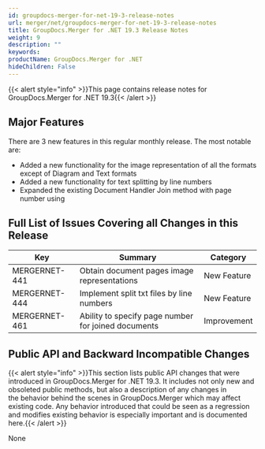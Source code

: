 ```yaml
---
id: groupdocs-merger-for-net-19-3-release-notes
url: merger/net/groupdocs-merger-for-net-19-3-release-notes
title: GroupDocs.Merger for .NET 19.3 Release Notes
weight: 9
description: ""
keywords: 
productName: GroupDocs.Merger for .NET
hideChildren: False
---
```

{{< alert style="info" >}}This page contains release notes for GroupDocs.Merger for .NET 19.3{{< /alert >}}

## Major Features

There are 3 new features in this regular monthly release. The most notable are:

*   Added a new functionality for the image representation of all the formats except of Diagram and Text formats
*   Added a new functionality for text splitting by line numbers
*   Expanded the existing Document Handler Join method with page number using

## Full List of Issues Covering all Changes in this Release

| Key | Summary | Category |
| --- | --- | --- |
| MERGERNET-441 | Obtain document pages image representations | New Feature |
| MERGERNET-444 | Implement split txt files by line numbers | New Feature |
| MERGERNET-461 | Ability to specify page number for joined documents | Improvement |

## Public API and Backward Incompatible Changes

{{< alert style="info" >}}This section lists public API changes that were introduced in GroupDocs.Merger for .NET 19.3. It includes not only new and obsoleted public methods, but also a description of any changes in the behavior behind the scenes in GroupDocs.Merger which may affect existing code. Any behavior introduced that could be seen as a regression and modifies existing behavior is especially important and is documented here.{{< /alert >}}

None

